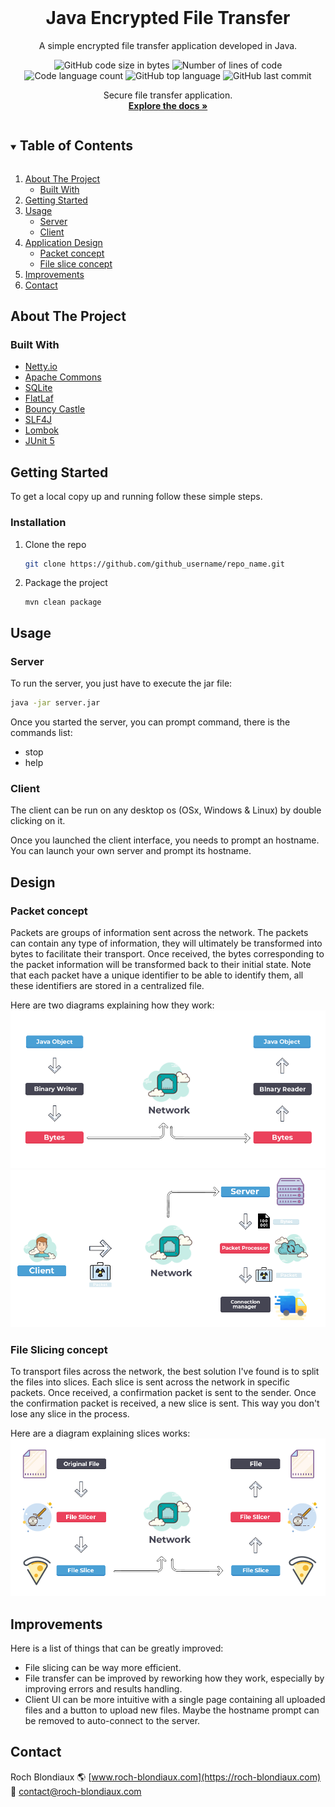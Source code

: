 <!-- PROJECT LOGO -->
<br />
<p align="center">

<h1 align="center">
	 Java Encrypted File Transfer
</h1>

<p align="center">
	A simple encrypted file transfer application developed in Java.
</p>

<p align="center">
	<img alt="GitHub code size in bytes" src="https://img.shields.io/github/languages/code-size/rochblondiaux/JEFT?color=blueviolet" />
	<img alt="Number of lines of code" src="https://img.shields.io/tokei/lines/github/rochblondiaux/JEFT?color=blueviolet" />
	<img alt="Code language count" src="https://img.shields.io/github/languages/count/rochblondiaux/JEFT?color=blue" />
	<img alt="GitHub top language" src="https://img.shields.io/github/languages/top/rochblondiaux/JEFT?color=blue" />
	<img alt="GitHub last commit" src="https://img.shields.io/github/last-commit/rochblondiaux/JEFT?color=brightgreen" />
</p>

  <p align="center">
    Secure file transfer application.
    <br />
    <a href="https://github.com/ItsSharkz/JEFT"><strong>Explore the docs »</strong></a>
  </p>

<!-- TABLE OF CONTENTS -->
<details open="open">
  <summary><h2 style="display: inline-block">Table of Contents</h2></summary>
  <ol>
    <li>
      <a href="#about-the-project">About The Project</a>
      <ul>
        <li><a href="#built-with">Built With</a></li>
      </ul>
    </li>
    <li><a href="#getting-started">Getting Started</a></li>
    <li>
      <a href="#usage">Usage</a>
       <ul>
        <li><a href="#usage-server">Server</a></li>
        <li><a href="#usage-client">Client</a></li>
      </ul>
   </li>
    <li>
      <a href="#design">Application Design</a>
      <ul>
        <li><a href="#design-packet">Packet concept</a></li>
        <li><a href="#design-slice">File slice concept</a></li>
       </ul>
    </li>
    <li><a href="#improvements">Improvements</a></li>
    <li><a href="#contact">Contact</a></li>
  </ol>
</details>



<!-- ABOUT THE PROJECT -->

## About The Project
### Built With

* [Netty.io](https://netty.io/)
* [Apache Commons](https://commons.apache.org/)
* [SQLite](https://www.sqlite.org/)
* [FlatLaf](https://www.formdev.com/flatlaf/)
* [Bouncy Castle](https://www.bouncycastle.org/)
* [SLF4J](http://www.slf4j.org/)
* [Lombok](https://projectlombok.org/)
* [JUnit 5](https://junit.org/junit5/)

<!-- GETTING STARTED -->

## Getting Started

To get a local copy up and running follow these simple steps.

### Installation

1. Clone the repo
   ```sh
   git clone https://github.com/github_username/repo_name.git
   ```
2. Package the project
   ```maven
   mvn clean package
   ```

<!-- USAGE EXAMPLES -->

## Usage

### Server

To run the server, you just have to execute the jar file:

   ```sh
   java -jar server.jar
   ```

Once you started the server, you can prompt command, there is the commands list:

- stop
- help

### Client

The client can be run on any desktop os (OSx, Windows & Linux) by double clicking on it.

Once you launched the client interface, you needs to prompt an hostname. You can launch your own server and prompt its
hostname.

<!--  DESIGN -->

## Design

### Packet concept

Packets are groups of information sent across the network. The packets can contain any type of information, they will
ultimately be transformed into bytes to facilitate their transport. Once received, the bytes corresponding to the packet
information will be transformed back to their initial state. Note that each packet have a unique identifier to be able
to identify them, all these identifiers are stored in a centralized file.

Here are two diagrams explaining how they work:
![basic-packet-concept-diagram](packets.png)
![packet-concept-diagram](packets1.png)

### File Slicing concept

To transport files across the network, the best solution I've found is to split the files into slices. Each slice is
sent across the network in specific packets. Once received, a confirmation packet is sent to the sender. Once the
confirmation packet is received, a new slice is sent. This way you don't lose any slice in the process.

Here are a diagram explaining slices works:
![file-slice-concept-diagram](slices.png)

<!-- IMPROVEMENTS -->

## Improvements

Here is a list of things that can be greatly improved:

- File slicing can be way more efficient.
- File transfer can be improved by reworking how they work, especially by improving errors and results handling.
- Client UI can be more intuitive with a single page containing all uploaded files and a button to upload new files.
  Maybe the hostname prompt can be removed to auto-connect to the server.

<!-- CONTACT -->

## Contact

Roch Blondiaux
:earth_americas: [www.roch-blondiaux.com](https://roch-blondiaux.com)
:email: [contact@roch-blondiaux.com](mailto:contact@roch-blondiaux.com)
